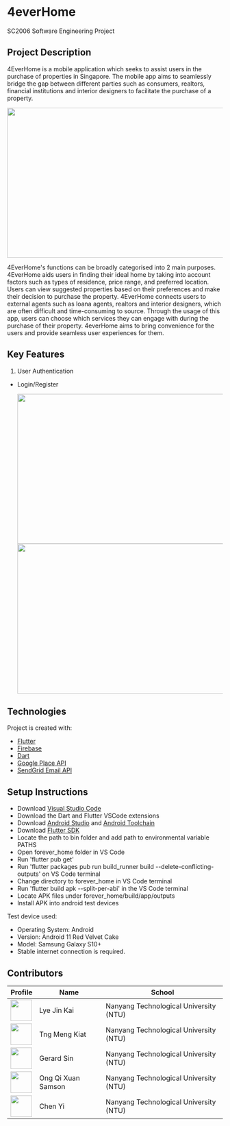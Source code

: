 # 4everHome
SC2006 Software Engineering Project

## Project Description
<p align="justify"> 
  
  4EverHome is a mobile application which seeks to assist users in the purchase of properties in Singapore. The mobile app aims to seamlessly bridge the gap between different parties such as consumers, realtors, financial institutions and interior designers to facilitate the purchase of a property.
  
  <p align="center">
    <img width="650" height="350" src='https://user-images.githubusercontent.com/77598625/229779826-5a7a40be-6bef-451c-9348-327a1d9d5475.png'>
  </p>

  4EverHome's functions can be broadly categorised into 2 main purposes.
  4EverHome aids users in finding their ideal home by taking into account factors such as types of residence, price range, and preferred location. Users can view suggested properties based on their preferences and make their decision to purchase the property.
  4EverHome connects users to external agents such as loana agents, realtors and interior designers, which are often difficult and time-consuming to source. Through the usage of this app, users can choose which services they can engage with during the purchase of their property. 4everHome aims to bring convenience for the users and provide seamless user experiences for them.
</p>


## Key Features
1. User Authentication
- Login/Register
  <p align="center">
    <img width="650" height="350" src='https://user-images.githubusercontent.com/77598625/230762699-03324234-a95f-41e9-b258-47fa49b0ce24.png'>
    <img width="650" height="350" src='https://user-images.githubusercontent.com/77598625/230762742-2499b511-2c56-419b-9f70-147ace3443f0.png'>
  </p>





## Technologies

Project is created with:

- [Flutter](https://docs.flutter.dev/get-started/install)
- [Firebase](https://firebase.google.com/)
- [Dart](https://dart.dev/get-dart)
- [Google Place API](https://developers.google.com/maps/documentation/places/web-service)
- [SendGrid Email API](https://sendgrid.com/solutions/email-api/)


## Setup Instructions

- Download [Visual Studio Code](https://code.visualstudio.com/download)
- Download the Dart and Flutter VSCode extensions
- Download [Android Studio](https://developer.android.com/studio/install) and [Android Toolchain](https://developer.android.com/ndk/downloads)
- Download [Flutter SDK](https://docs.flutter.dev/release/archive)
- Locate the path to bin folder and add path to environmental variable PATHS
- Open forever_home folder in VS Code
- Run 'flutter pub get'
- Run 'flutter packages pub run build_runner build --delete-conflicting-outputs' on VS Code terminal
- Change directory to forever_home in VS Code terminal
- Run 'flutter build apk --split-per-abi' in the VS Code terminal
- Locate APK files under forever_home/build/app/outputs
- Install APK into android test devices


Test device used:
- Operating System: Android 
- Version: Android 11 Red Velvet Cake
- Model: Samsung Galaxy S10+
- Stable internet connection is required.


## Contributors

| Profile                                                                                                                                           | Name             | School                                 |
| ------------------------------------------------------------------------------------------------------------------------------------------------- | ---------------- | -------------------------------------- |
| <a href='https://github.com/jklye' title='jklye'> <img src='https://github.com/jklye.png' height='50' width='50'/></a> | Lye Jin Kai       | Nanyang Technological University (NTU) |
| <a href='https://github.com/kiatCodes' title='kiatCodes'> <img src='https://github.com/kiatCodes.png' height='50' width='50'/></a>                   | Tng Meng Kiat | Nanyang Technological University (NTU) |
| <a href='https://github.com/jialatsin' title='jialatsin'> <img src='https://github.com/jialatsin.png' height='50' width='50'/></a>                   | Gerard Sin | Nanyang Technological University (NTU) |
| <a href='https://github.com/SamsonOngqx' title='SamsonOngqx'> <img src='https://github.com/SamsonOngqx.png' height='50' width='50'/></a>                   | Ong Qi Xuan Samson | Nanyang Technological University (NTU) |
| <a href='https://github.com/chenyi1491' title='chenyi1491'> <img src='https://github.com/chenyi1491.png' height='50' width='50'/></a>                   | Chen Yi | Nanyang Technological University (NTU) |

